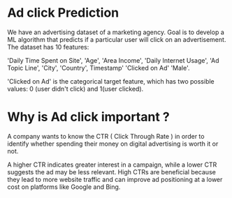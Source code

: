 # Ad click Prediction
We have an advertising dataset of a marketing agency. Goal is to develop a ML
algorithm that predicts if a particular user will click on an advertisement. The dataset
has 10 features:


&#39;Daily Time Spent on Site&#39;, &#39;Age&#39;, &#39;Area Income&#39;, &#39;Daily Internet Usage&#39;, &#39;Ad Topic
Line&#39;, &#39;City&#39;, &#39;Country&#39;, Timestamp&#39; &#39;Clicked on Ad&#39; &#39;Male&#39;.


&#39;Clicked on Ad&#39; is the categorical target feature, which has two possible values: 0
(user didn&#39;t click) and 1(user clicked).


# Why is Ad click important ?
A company wants to know the CTR ( Click Through Rate ) in order to identify
whether spending their money on digital advertising is worth it or not.


A higher CTR indicates greater interest in a campaign, while a lower CTR
suggests the ad may be less relevant. High CTRs are beneficial because they lead
to more website traffic and can improve ad positioning at a lower cost on platforms
like Google and Bing.

